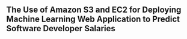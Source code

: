 ## The Use of Amazon S3 and EC2 for Deploying Machine Learning Web Application to Predict Software Developer Salaries
